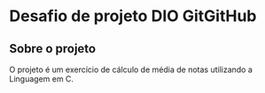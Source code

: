 # Desafio de projeto DIO GitGitHub

## Sobre o projeto

  O projeto é um exercício de cálculo de média de notas utilizando a Linguagem em C.
